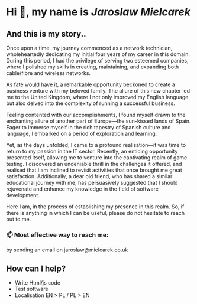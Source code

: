 
<h1> Hi 👋, my name is <i>Jaroslaw Mielcarek</i></h1>
<h2>And this is my story..</h2>

<p>Once upon a time, my journey commenced as a network technician, wholeheartedly dedicating my initial four years of my career in this domain. During this period, I had the privilege of serving two esteemed companies, where I polished my skills in creating, maintaining, and expanding both cable/fibre and wireless networks.

As fate would have it, a remarkable opportunity beckoned to create a business venture with my beloved family. The allure of this new chapter led me to the United Kingdom, where I not only improved my English language but also delved into the complexity of running a successful business.

Feeling contented with our accomplishments, I found myself drawn to the enchanting allure of another part of Europe—the sun-kissed lands of Spain. Eager to immerse myself in the rich tapestry of Spanish culture and language, I embarked on a period of exploration and learning.

Yet, as the days unfolded, I came to a profound realisation—it was time to return to my passion in the IT sector. Recently, an enticing opportunity presented itself, allowing me to venture into the captivating realm of game testing. I discovered an undeniable thrill in the challenges it offered, and realised that I am inclined to revisit activities that once brought me great satisfaction. Additionally, a dear old friend, who has shared a similar educational journey with me, has persuasively suggested that I should rejuvenate and enhance my knowledge in the field of software development.

Here I am, in the process of establishing my presence in this realm. So, if there is anything in which I can be useful, please do not hesitate to reach out to me.</p>

<h3>📫 Most effective way to reach me:</h3>
<p>by sending an email on jaroslaw@mielcarek.co.uk</p>

<h2>How can I help?</h2>
<ul>
  <li>Write Html/js code</li>
  <li>Test software</li>
  <li>Localisation EN > PL / PL > EN</li>
</ul>
<!---
JaroslawMielcarek/JaroslawMielcarek is a ✨ special ✨ repository because its `README.md` (this file) appears on your GitHub profile.
You can click the Preview link to take a look at your changes.
--->
